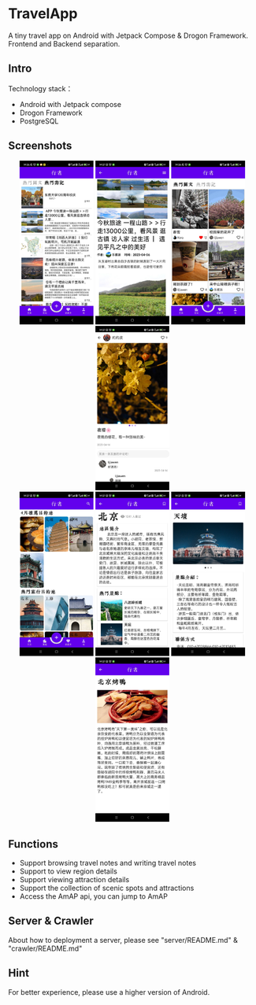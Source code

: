 # TravelApp
A tiny travel app on Android with Jetpack Compose & Drogon Framework. Frontend and Backend separation.
## Intro
Technology stack：
+ Android with Jetpack compose
+ Drogon Framework
+ PostgreSQL

## Screenshots
<center class="half">
    <img src="img/1.jpeg" width="150"/>
    <img src="img/2.jpeg" width="150"/>
    <img src="img/3.jpeg" width="150"/>
    <img src="img/4.jpeg" width="150"/>
</center>
<center class="half">
  <img src="img/5.jpeg" width="150"/>
  <img src="img/6.jpeg" width="150"/>
  <img src="img/7.jpeg" width="150"/>
  <img src="img/8.jpeg" width="150"/>
</center>

## Functions
+ Support browsing travel notes and writing travel notes
+ Support to view region details
+ Support viewing attraction details
+ Support the collection of scenic spots and attractions
+ Access the AmAP api, you can jump to AmAP

## Server & Crawler
About how to deployment a server, please see "server/README.md" & "crawler/README.md"

## Hint
For better experience, please use a higher version of Android.


